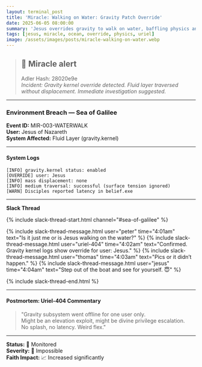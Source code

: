 ```yaml
---
layout: terminal_post
title: 'Miracle: Walking on Water: Gravity Patch Override'
date: 2025-06-05 08:00:00
summary: 'Jesus overrides gravity to walk on water, baffling physics and sysadmins alike in a one-user miracle event.'
tags: [jesus, miracle, ocean, override, physics, uriel]
image: /assets/images/posts/miracle-walking-on-water.webp
---
```


> ## 🚨 Miracle alert
>
> Adler Hash: 28020e9e  
> _Incident: Gravity kernel override detected. Fluid layer traversed without displacement. Immediate investigation suggested._

<hr />

### Environment Breach — Sea of Galilee

**Event ID:** MIR-003-WATERWALK  
**User:** Jesus of Nazareth  
**System Affected:** Fluid Layer (gravity.kernel)

---

#### System Logs

```log
[INFO] gravity.kernel status: enabled
[OVERRIDE] user: Jesus
[INFO] mass displacement: none
[INFO] medium traversal: successful (surface tension ignored)
[WARN] Disciples reported latency in belief.exe
```

---

**Slack Thread**

{% include slack-thread-start.html channel="#sea-of-galilee" %}

{% include slack-thread-message.html user="peter" time="4:01am" text="Is it just me or is Jesus walking on the water?" %}
{% include slack-thread-message.html user="uriel-404" time="4:02am" text="Confirmed. Gravity kernel logs show override for user: Jesus." %}
{% include slack-thread-message.html user="thomas" time="4:03am" text="Pics or it didn’t happen." %}
{% include slack-thread-message.html user="jesus" time="4:04am" text="Step out of the boat and see for yourself. 😇" %}

{% include slack-thread-end.html %}

---

#### Postmortem: Uriel-404 Commentary

> "Gravity subsystem went offline for one user only.  
> Might be an elevation exploit, might be divine privilege escalation.  
> No splash, no latency. Weird flex."

---

**Status:** 👀 Monitored  
**Severity:** 🦄 Impossible  
**Faith Impact:** 📈 Increased significantly
